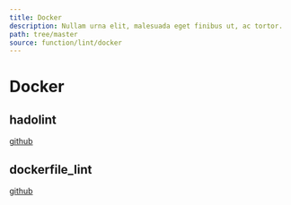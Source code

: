 ```yaml
---
title: Docker
description: Nullam urna elit, malesuada eget finibus ut, ac tortor.
path: tree/master
source: function/lint/docker
---
```


# Docker

## hadolint

[github](https://github.com/hadolint/hadolint)

## dockerfile_lint

[github](https://github.com/projectatomic/dockerfile_lint)